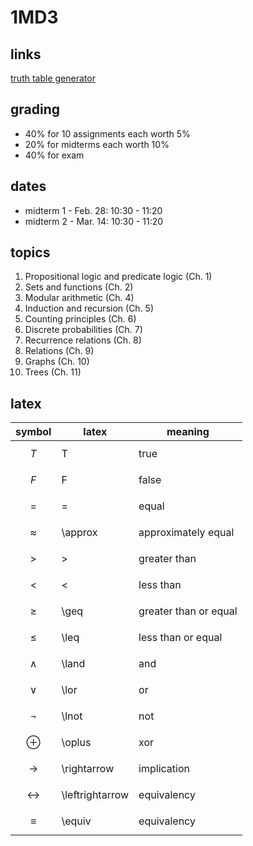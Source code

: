 # 1MD3

## links
[truth table generator](https://trutabgen.com/)
## grading
- 40% for 10 assignments each worth 5%
- 20% for midterms each worth 10%
- 40% for exam 

## dates
- midterm 1 - Feb. 28: 10:30 - 11:20
- midterm 2 - Mar. 14: 10:30 - 11:20

## topics
1. Propositional logic and predicate logic (Ch. 1)
2. Sets and functions (Ch. 2)
3. Modular arithmetic (Ch. 4)
4. Induction and recursion (Ch. 5)
5. Counting principles (Ch. 6)
6. Discrete probabilities (Ch. 7)
7. Recurrence relations (Ch. 8)
8. Relations (Ch. 9)
9. Graphs (Ch. 10)
10. Trees (Ch. 11)

## latex

| symbol| latex | meaning |
|---|---|---|
|$$T$$ | T | true |
|$$F$$ | F | false |
|$$=$$ | = | equal |
|$$\approx$$ | \approx | approximately equal |
|$$>$$ | > | greater than |
|$$<$$ | < | less than |
|$$\geq$$ | \geq | greater than or equal |
|$$\leq$$ | \leq | less than or equal |
|$$\land$$ | \land | and |
|$$\lor$$ | \lor | or |
|$$\lnot$$ | \lnot | not |
|$$\oplus$$ | \oplus | xor |
|$$\rightarrow$$ | \rightarrow | implication |
|$$\leftrightarrow$$ | \leftrightarrow | equivalency |
|$$\equiv$$ | \equiv | equivalency |


